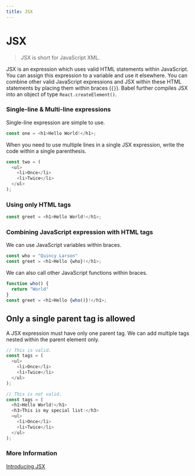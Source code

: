 ```yaml
---
title: JSX
---
```


# JSX

> JSX is short for JavaScript XML.

JSX is an expression which uses valid HTML statements within JavaScript. You can assign this expression to a variable and use it elsewhere. You can combine other valid JavaScript expressions and JSX within these HTML statements by placing them within braces (`{}`). Babel further compiles JSX into an object of type `React.createElement()`.

### Single-line & Multi-line expressions
Single-line expression are simple to use.

```javascript
const one = <h1>Hello World!</h1>;
```

When you need to use multiple lines in a single JSX expression, write the code within a single parenthesis.

```javascript
const two = (
  <ul>
    <li>Once</li>
    <li>Twice</li>
  </ul>
);
```

### Using only HTML tags

```javascript
const greet = <h1>Hello World!</h1>;
```

### Combining JavaScript expression with HTML tags
We can use JavaScript variables within braces.

```javascript
const who = "Quincy Larson"
const greet = <h1>Hello {who}!</h1>;
```

We can also call other JavaScript functions within braces.

```javascript
function who() {
  return "World"
}
const greet = <h1>Hello {who()}!</h1>;
```
## Only a single parent tag is allowed
A JSX expression must have only one parent tag. We can add multiple tags nested within the parent element only.

```javascript
// This is valid.
const tags = (
  <ul>
    <li>Once</li>
    <li>Twice</li>
  </ul>
);

// This is not valid.
const tags = (
  <h1>Hello World!</h1>
  <h3>This is my special list:</h3>
  <ul>
    <li>Once</li>
    <li>Twice</li>
  </ul>
);
```

### More Information

<a href='https://reactjs.org/docs/introducing-jsx.html' target='_blank' rel='nofollow'>Introducing JSX</a>
